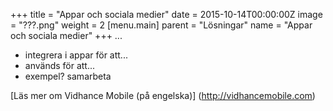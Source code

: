 +++
title = "Appar och sociala medier"
date = 2015-10-14T00:00:00Z
image = "???.png"
weight = 2
[menu.main]
parent = "Lösningar"
name = "Appar och sociala medier"
+++
...
- integrera i appar för att...
- används för att...
- exempel? samarbeta

[Läs mer om Vidhance Mobile (på engelska)] (http://vidhancemobile.com)
